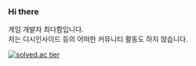 ### Hi there

게임 개발자 최다함입니다.  
저는 디시인사이드 등의 어떠한 커뮤니티 활동도 하지 않습니다.  

[![solved.ac tier](http://mazassumnida.wtf/api/generate_badge?boj=dun04115)](https://solved.ac/dun04115)
